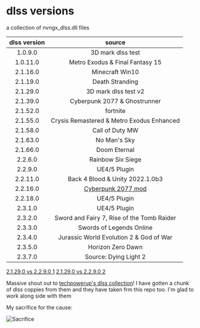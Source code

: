# dlss versions
 a collection of nvngx_dlss.dll files

| dlss version  | source  |
| :------------: | :------------: |
| 1.0.9.0   | 3D mark dlss test |
| 1.0.11.0  | Metro Exodus & Final Fantasy 15 |
| 2.1.16.0  | Minecraft Win10 |
| 2.1.19.0  | Death Stranding |
| 2.1.29.0  | 3D mark dlss test v2 |
| 2.1.39.0  | Cyberpunk 2077 & Ghostrunner |
| 2.1.52.0  | fortnite |
| 2.1.55.0  | Crysis Remastered & Metro Exodus Enhanced |
| 2.1.58.0  | Call of Duty MW |
| 2.1.63.0  | No Man's Sky |
| 2.1.66.0  | Doom Eternal |
| 2.2.6.0   | Rainbow Six Siege |
| 2.2.9.0   | UE4/5 Plugin |
| 2.2.11.0  | Back 4 Blood & Unity 2022.1.0b3|
| 2.2.16.0  | [Cyberpunk 2077 mod](https://web.archive.org/web/20210821020030/https://www.nexusmods.com/cyberpunk2077/mods/3037) |
| 2.2.18.0  | UE4/5 Plugin |
| 2.3.1.0   | UE4/5 Plugin |
| 2.3.2.0   | Sword and Fairy 7, Rise of the Tomb Raider |
| 2.3.3.0   | Swords of Legends Online |
| 2.3.4.0   | Jurassic World Evolution 2 & God of War |
| 2.3.5.0   | Horizon Zero Dawn |
| 2.3.7.0   | Source: Dying Light 2 |

[2.1.29.0 vs 2.2.9.0 1](https://imgsli.com/NTk2NjE)
[2.1.29.0 vs 2.2.9.0 2](https://imgsli.com/NTk2NjI)

Massive shout out to [techpowerup's dlss collection](https://www.techpowerup.com/download/nvidia-dlss-dll)! I have gotten a chunk of dlss coppies from them and they have taken frm this repo too. I'm glad to work along side with them 

My sacrifice for the cause:

![Sacrifice](https://user-images.githubusercontent.com/46948241/124277786-ca3d9200-db88-11eb-9335-6699f5414afa.gif)
